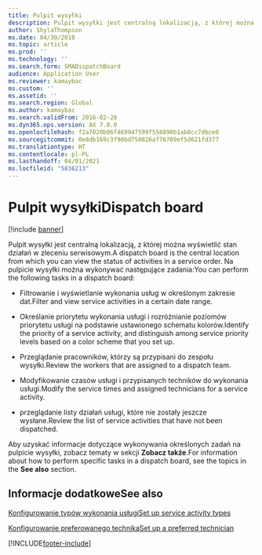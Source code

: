 ```yaml
---
title: Pulpit wysyłki
description: Pulpit wysyłki jest centralną lokalizacją, z której można wyświetlić stan działań w zleceniu serwisowym.
author: ShylaThompson
ms.date: 04/30/2018
ms.topic: article
ms.prod: ''
ms.technology: ''
ms.search.form: SMADispatchBoard
audience: Application User
ms.reviewer: kamaybac
ms.custom: ''
ms.assetid: ''
ms.search.region: Global
ms.author: kamaybac
ms.search.validFrom: 2016-02-28
ms.dyn365.ops.version: AX 7.0.0
ms.openlocfilehash: f2a7020b06f469947599f558890b1ab8cc7dbce0
ms.sourcegitcommit: 0e8db169c3f90bd750826af76709ef5d621fd377
ms.translationtype: HT
ms.contentlocale: pl-PL
ms.lasthandoff: 04/01/2021
ms.locfileid: "5836213"
---
```

#  <a name="dispatch-board"></a><span data-ttu-id="e28dd-103">Pulpit wysyłki</span><span class="sxs-lookup"><span data-stu-id="e28dd-103">Dispatch board</span></span> 

[!include [banner](../includes/banner.md)]

<span data-ttu-id="e28dd-104">Pulpit wysyłki jest centralną lokalizacją, z której można wyświetlić stan działań w zleceniu serwisowym.</span><span class="sxs-lookup"><span data-stu-id="e28dd-104">A dispatch board is the central location from which you can view the status of activities in a service order.</span></span> <span data-ttu-id="e28dd-105">Na pulpicie wysyłki można wykonywać następujące zadania:</span><span class="sxs-lookup"><span data-stu-id="e28dd-105">You can perform the following tasks in a dispatch board:</span></span>

  - <span data-ttu-id="e28dd-106">Filtrowanie i wyświetlanie wykonania usług w określonym zakresie dat.</span><span class="sxs-lookup"><span data-stu-id="e28dd-106">Filter and view service activities in a certain date range.</span></span>

  - <span data-ttu-id="e28dd-107">Określanie priorytetu wykonania usługi i rozróżnianie poziomów priorytetu usługi na podstawie ustawionego schematu kolorów.</span><span class="sxs-lookup"><span data-stu-id="e28dd-107">Identify the priority of a service activity, and distinguish among service priority levels based on a color scheme that you set up.</span></span>

  - <span data-ttu-id="e28dd-108">Przeglądanie pracowników, którzy są przypisani do zespołu wysyłki.</span><span class="sxs-lookup"><span data-stu-id="e28dd-108">Review the workers that are assigned to a dispatch team.</span></span>

  - <span data-ttu-id="e28dd-109">Modyfikowanie czasów usługi i przypisanych techników do wykonania usługi.</span><span class="sxs-lookup"><span data-stu-id="e28dd-109">Modify the service times and assigned technicians for a service activity.</span></span>

  - <span data-ttu-id="e28dd-110">przeglądanie listy działań usługi, które nie zostały jeszcze wysłane.</span><span class="sxs-lookup"><span data-stu-id="e28dd-110">Review the list of service activities that have not been dispatched.</span></span>

<span data-ttu-id="e28dd-111">Aby uzyskać informacje dotyczące wykonywania określonych zadań na pulpicie wysyłki, zobacz tematy w sekcji **Zobacz także**.</span><span class="sxs-lookup"><span data-stu-id="e28dd-111">For information about how to perform specific tasks in a dispatch board, see the topics in the **See also** section.</span></span>

## <a name="see-also"></a><span data-ttu-id="e28dd-112">Informacje dodatkowe</span><span class="sxs-lookup"><span data-stu-id="e28dd-112">See also</span></span>

[<span data-ttu-id="e28dd-113">Konfigurowanie typów wykonania usługi</span><span class="sxs-lookup"><span data-stu-id="e28dd-113">Set up service activity types</span></span>](set-up-service-activity-types.md)

[<span data-ttu-id="e28dd-114">Konfigurowanie preferowanego technika</span><span class="sxs-lookup"><span data-stu-id="e28dd-114">Set up a preferred technician</span></span>](set-up-preferred-technician.md)



  




[!INCLUDE[footer-include](../../includes/footer-banner.md)]